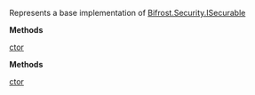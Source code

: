 Represents a base implementation of [Bifrost.Security.ISecurable](Bifrost.Security.ISecurable)

**Methods**

[ctor](Bifrost.Security.Securable.ctor)


**Methods**

[ctor](Bifrost.Security.NamespaceSecurable.ctor)
